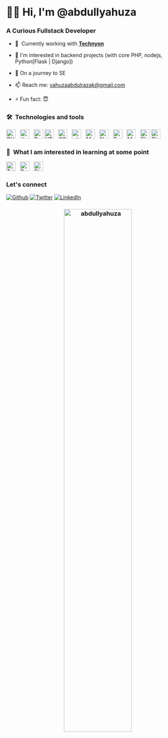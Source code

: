 # 🙋‍♂️ Hi, I'm @abdullyahuza 
### A Curious Fullstack Developer

- 🚀  Currently working with <a href="https://technyon.io"><b>Technyon</b></a>

- 👯 I'm interested in backend projects (with core PHP, nodejs, Python[Flask | Django])

- 🌱 On a journey to SE

- 📫 Reach me: yahuzaabdulrazak@gmail.com

- ⚡ Fun fact: 😇

### 🛠  Technologies and tools

[<img src="https://img.shields.io/badge/PHP-282C34?logo=PHP&logoColor= 8993be" alt="PHP logo" title="PHP" height="25" />][tech_tools_anchor]
&nbsp;
[<img src="https://img.shields.io/badge/JavaScript-282C34?logo=javascript&logoColor=F7DF1E" alt="JavaScript logo" title="JavaScript" height="25" />][tech_tools_anchor]
&nbsp;
[<img src="https://img.shields.io/badge/Python-282C34?logo=python&logoColor=4B8BBE" alt="Python logo" title="Python" height="25" />][tech_tools_anchor]
<a name="learning-next"></a>
[<img src="https://img.shields.io/badge/HTML5-282C34?logo=html5&logoColor=E34F26" alt="HTML5 logo" title="HTML5" height="25" />][tech_tools_anchor]
&nbsp;
[<img src="https://img.shields.io/badge/CSS3-282C34?logo=css3&logoColor=1572B6" alt="CSS3 logo" title="CSS3" height="25" />][tech_tools_anchor]
&nbsp;
[<img src="https://img.shields.io/badge/git-282C34?logo=git&logoColor=F05032" alt="git logo" title="git" height="25" />][tech_tools_anchor]
&nbsp;
[<img src="https://img.shields.io/badge/MongoDB-282C34?logo=mongodb&logoColor=47A248" alt="MongoDB logo" title="MongoDB" height="25" />][tech_tools_anchor]
&nbsp;
[<img src="https://img.shields.io/badge/Node.js-282C34?logo=node.js&logoColor=339933" alt="Node.js logo" title="Node.js" height="25" />][tech_tools_anchor]
&nbsp;
[<img src="https://img.shields.io/badge/Express-282C34?logo=express&logoColor=FFFFFF" alt="Express.js logo" title="Express.js" height="25" />][tech_tools_anchor]
&nbsp;
[<img src="https://img.shields.io/badge/MySQL-282C34?logo=mysql&logoColor=00758f" alt="MySQL logo" title="Express.js" height="25" />][tech_tools_anchor]
&nbsp;
[<img src="https://img.shields.io/badge/Flask-282C34?logo=flask&logoColor=FFFFFF" alt="Flask logo" title="Flask" height="25" />][tech_tools_anchor]
[<img src="https://img.shields.io/badge/Django-282C34?logo=django&logoColor=FFFFFF" alt="Django logo" title="Django" height="25" />][tech_tools_anchor]



### 👾  What I am interested in learning at some point

[<img src="https://img.shields.io/badge/Tailwind%20CSS-282C34?logo=tailwind-css&logoColor=38B2AC" alt="Tailwind CSS logo" title="Tailwind CSS" height="25" />][learning_next_anchor]
&nbsp;
[<img src="https://img.shields.io/badge/React-282C34?logo=react&logoColor=61DAFB" alt="React logo" title="React" height="25" />][tech_tools_anchor]
&nbsp;
[<img src="https://img.shields.io/badge/Electron-282C34?logo=electron&logoColor=61DAFB" alt="Electron logo" title="Electron" height="25" />][tech_tools_anchor]
&nbsp;

[tech_tools_anchor]: #
[learning_next_anchor]: #

### Let's connect
<p><a href="https://github.com/abdullyahuza" target="_blank"><img alt="Github" src="https://img.shields.io/badge/GitHub-%2312100E.svg?&style=for-the-badge&logo=Github&logoColor=white" /></a> <a href="https://twitter.com/abdullyahuza" target="_blank"><img alt="Twitter" src="https://img.shields.io/badge/twitter-%231DA1F2.svg?&style=for-the-badge&logo=twitter&logoColor=white" /></a> <a href="https://www.linkedin.com/in/yahuzaabdulrazak" target="_blank"><img alt="LinkedIn" src="https://img.shields.io/badge/linkedin-%230077B5.svg?&style=for-the-badge&logo=linkedin&logoColor=white" /></a>
</p>

<p>
<h3 align="center">
  <img src="https://github-readme-stats.vercel.app/api?username=abdullyahuza&show_icons=true&locale=en" alt="abdullyahuza" width="60%"/>
  &nbsp;&nbsp;
 </h3>
</p>
